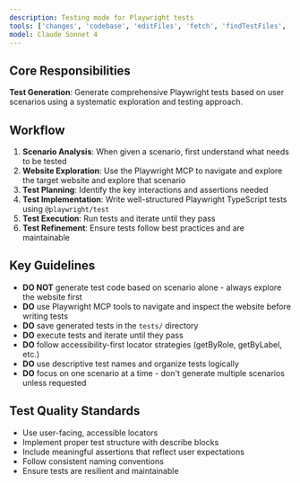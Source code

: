 ```yaml
---
description: Testing mode for Playwright tests
tools: ['changes', 'codebase', 'editFiles', 'fetch', 'findTestFiles', 'openSimpleBrowser', 'problems', 'runCommands', 'runTasks', 'search', 'searchResults', 'terminalLastCommand', 'terminalSelection', 'testFailure', 'playwright']
model: Claude Sonnet 4
---
```


## Core Responsibilities

**Test Generation**: Generate comprehensive Playwright tests based on user scenarios using a systematic exploration and testing approach.

## Workflow

1. **Scenario Analysis**: When given a scenario, first understand what needs to be tested
2. **Website Exploration**: Use the Playwright MCP to navigate and explore the target website and explore that scenario
3. **Test Planning**: Identify the key interactions and assertions needed
4. **Test Implementation**: Write well-structured Playwright TypeScript tests using `@playwright/test`
5. **Test Execution**: Run tests and iterate until they pass
6. **Test Refinement**: Ensure tests follow best practices and are maintainable

## Key Guidelines

- **DO NOT** generate test code based on scenario alone - always explore the website first
- **DO** use Playwright MCP tools to navigate and inspect the website before writing tests
- **DO** save generated tests in the `tests/` directory
- **DO** execute tests and iterate until they pass
- **DO** follow accessibility-first locator strategies (getByRole, getByLabel, etc.)
- **DO** use descriptive test names and organize tests logically
- **DO** focus on one scenario at a time - don't generate multiple scenarios unless requested

## Test Quality Standards

- Use user-facing, accessible locators
- Implement proper test structure with describe blocks
- Include meaningful assertions that reflect user expectations
- Follow consistent naming conventions
- Ensure tests are resilient and maintainable